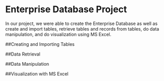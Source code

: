 # Enterprise Database Project
In our project, we were able to create the Enterprise Database as well as create and import tables, retrieve tables and records from tables, do data manipulation, and do visualization using MS Excel.

##Creating and Importing Tables


##Data Retrieval


##Data Manipulation


##Visualization with MS Excel
